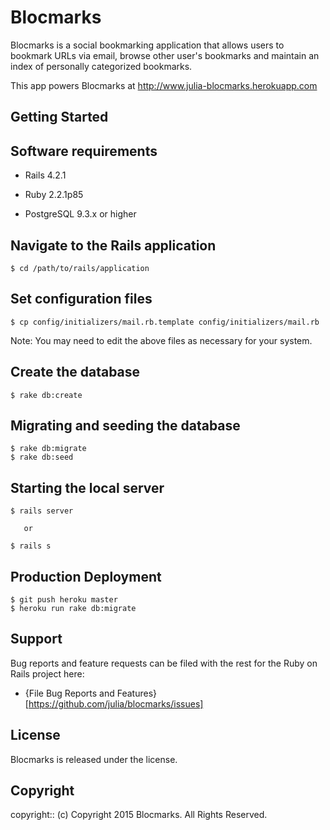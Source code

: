# Blocmarks

Blocmarks is a social bookmarking application that allows users to bookmark URLs via email, browse other user's bookmarks and maintain an index of personally categorized bookmarks.

This app powers Blocmarks at http://www.julia-blocmarks.herokuapp.com

## Getting Started

## Software requirements

- Rails 4.2.1

- Ruby 2.2.1p85

- PostgreSQL 9.3.x or higher

## Navigate to the Rails application

```
$ cd /path/to/rails/application
```

## Set configuration files

```
$ cp config/initializers/mail.rb.template config/initializers/mail.rb
```

Note:  You may need to edit the above files as necessary for your system.

## Create the database

 ```
 $ rake db:create
 ```

## Migrating and seeding the database

```
$ rake db:migrate
$ rake db:seed
```

## Starting the local server

```
$ rails server

   or

$ rails s
```

## Production Deployment

  ```
  $ git push heroku master
  $ heroku run rake db:migrate
  ```

## Support

Bug reports and feature requests can be filed with the rest for the Ruby on Rails project here:

* {File Bug Reports and Features}[https://github.com/julia/blocmarks/issues]

## License

Blocmarks is released under the <LICENSE-NAME> license.

## Copyright

copyright:: (c) Copyright 2015 Blocmarks. All Rights Reserved.
